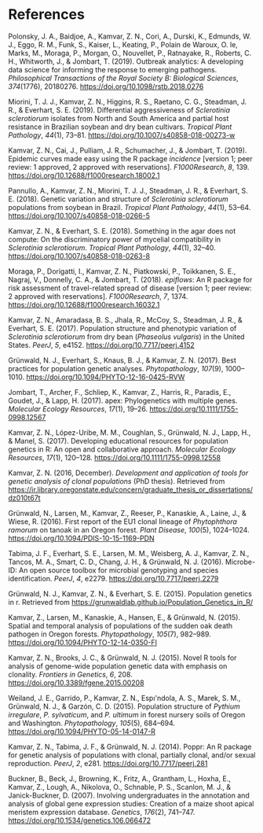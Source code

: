 <h1 id="references" class="unnumbered">References</h1>
<div id="refs" class="references">
<div id="ref-polonsky2019outbreak">
<p>Polonsky, J. A., Baidjoe, A., Kamvar, Z. N., Cori, A., Durski, K., Edmunds, W. J., Eggo, R. M., Funk, S., Kaiser, L., Keating, P., Polain de Waroux, O. le, Marks, M., Moraga, P., Morgan, O., Nouvellet, P., Ratnayake, R., Roberts, C. H., Whitworth, J., &amp; Jombart, T. (2019). Outbreak analytics: A developing data science for informing the response to emerging pathogens. <em>Philosophical Transactions of the Royal Society B: Biological Sciences</em>, <em>374</em>(1776), 20180276. <a href="https://doi.org/10.1098/rstb.2018.0276">https://doi.org/10.1098/rstb.2018.0276</a></p>
</div>
<div id="ref-miorini2019differential">
<p>Miorini, T. J. J., Kamvar, Z. N., Higgins, R. S., Raetano, C. G., Steadman, J. R., &amp; Everhart, S. E. (2019). Differential aggressiveness of <em>Sclerotinia sclerotiorum</em> isolates from North and South America and partial host resistance in Brazilian soybean and dry bean cultivars. <em>Tropical Plant Pathology</em>, <em>44</em>(1), 73–81. <a href="https://doi.org/10.1007/s40858-018-00273-w">https://doi.org/10.1007/s40858-018-00273-w</a></p>
</div>
<div id="ref-kamvar2019epidemic">
<p>Kamvar, Z. N., Cai, J., Pulliam, J. R., Schumacher, J., &amp; Jombart, T. (2019). Epidemic curves made easy using the R package <em>incidence</em> [version 1; peer review: 1 approved, 2 approved with reservations]. <em>F1000Research</em>, <em>8</em>, 139. <a href="https://doi.org/10.12688/f1000research.18002.1">https://doi.org/10.12688/f1000research.18002.1</a></p>
</div>
<div id="ref-pannullo2018genetic">
<p>Pannullo, A., Kamvar, Z. N., Miorini, T. J. J., Steadman, J. R., &amp; Everhart, S. E. (2018). Genetic variation and structure of <em>Sclerotinia sclerotiorum</em> populations from soybean in Brazil. <em>Tropical Plant Pathology</em>, <em>44</em>(1), 53–64. <a href="https://doi.org/10.1007/s40858-018-0266-5">https://doi.org/10.1007/s40858-018-0266-5</a></p>
</div>
<div id="ref-kamvar2018something">
<p>Kamvar, Z. N., &amp; Everhart, S. E. (2018). Something in the agar does not compute: On the discriminatory power of mycelial compatibility in <em>Sclerotinia sclerotiorum</em>. <em>Tropical Plant Pathology</em>, <em>44</em>(1), 32–40. <a href="https://doi.org/10.1007/s40858-018-0263-8">https://doi.org/10.1007/s40858-018-0263-8</a></p>
</div>
<div id="ref-moraga2018epiflows">
<p>Moraga, P., Dorigatti, I., Kamvar, Z. N., Piatkowski, P., Toikkanen, S. E., Nagraj, V., Donnelly, C. A., &amp; Jombart, T. (2018). <em>epiflows</em>: An R package for risk assessment of travel-related spread of disease [version 1; peer review: 2 approved with reservations]. <em>F1000Research</em>, <em>7</em>, 1374. <a href="https://doi.org/10.12688/f1000research.16032.1">https://doi.org/10.12688/f1000research.16032.1</a></p>
</div>
<div id="ref-kamvar2017population">
<p>Kamvar, Z. N., Amaradasa, B. S., Jhala, R., McCoy, S., Steadman, J. R., &amp; Everhart, S. E. (2017). Population structure and phenotypic variation of <em>Sclerotinia sclerotiorum</em> from dry bean (<em>Phaseolus vulgaris</em>) in the United States. <em>PeerJ</em>, <em>5</em>, e4152. <a href="https://doi.org/10.7717/peerj.4152">https://doi.org/10.7717/peerj.4152</a></p>
</div>
<div id="ref-grunwald2017best">
<p>Grünwald, N. J., Everhart, S., Knaus, B. J., &amp; Kamvar, Z. N. (2017). Best practices for population genetic analyses. <em>Phytopathology</em>, <em>107</em>(9), 1000–1010. <a href="https://doi.org/10.1094/PHYTO-12-16-0425-RVW">https://doi.org/10.1094/PHYTO-12-16-0425-RVW</a></p>
</div>
<div id="ref-jombart2017apex">
<p>Jombart, T., Archer, F., Schliep, K., Kamvar, Z., Harris, R., Paradis, E., Goudet, J., &amp; Lapp, H. (2017). apex: Phylogenetics with multiple genes. <em>Molecular Ecology Resources</em>, <em>17</em>(1), 19–26. <a href="https://doi.org/10.1111/1755-0998.12567">https://doi.org/10.1111/1755-0998.12567</a></p>
</div>
<div id="ref-kamvar2017developing">
<p>Kamvar, Z. N., López-Uribe, M. M., Coughlan, S., Grünwald, N. J., Lapp, H., &amp; Manel, S. (2017). Developing educational resources for population genetics in R: An open and collaborative approach. <em>Molecular Ecology Resources</em>, <em>17</em>(1), 120–128. <a href="https://doi.org/10.1111/1755-0998.12558">https://doi.org/10.1111/1755-0998.12558</a></p>
</div>
<div id="ref-kamvar2016development">
<p>Kamvar, Z. N. (2016, December). <em>Development and application of tools for genetic analysis of clonal populations</em> (PhD thesis). Retrieved from <a href="https://ir.library.oregonstate.edu/concern/graduate_thesis_or_dissertations/dz010t67t">https://ir.library.oregonstate.edu/concern/graduate_thesis_or_dissertations/dz010t67t</a></p>
</div>
<div id="ref-grunwald2016first">
<p>Grünwald, N., Larsen, M., Kamvar, Z., Reeser, P., Kanaskie, A., Laine, J., &amp; Wiese, R. (2016). First report of the EU1 clonal lineage of <em>Phytophthora ramorum</em> on tanoak in an Oregon forest. <em>Plant Disease</em>, <em>100</em>(5), 1024–1024. <a href="https://doi.org/10.1094/PDIS-10-15-1169-PDN">https://doi.org/10.1094/PDIS-10-15-1169-PDN</a></p>
</div>
<div id="ref-tabima2016microbe">
<p>Tabima, J. F., Everhart, S. E., Larsen, M. M., Weisberg, A. J., Kamvar, Z. N., Tancos, M. A., Smart, C. D., Chang, J. H., &amp; Grünwald, N. J. (2016). Microbe-ID: An open source toolbox for microbial genotyping and species identification. <em>PeerJ</em>, <em>4</em>, e2279. <a href="https://doi.org/10.7717/peerj.2279">https://doi.org/10.7717/peerj.2279</a></p>
</div>
<div id="ref-grunwald2015population">
<p>Grünwald, N. J., Kamvar, Z. N., &amp; Everhart, S. E. (2015). Population genetics in r. Retrieved from <a href="https://grunwaldlab.github.io/Population_Genetics_in_R/">https://grunwaldlab.github.io/Population_Genetics_in_R/</a></p>
</div>
<div id="ref-kamvar2015spatial">
<p>Kamvar, Z., Larsen, M., Kanaskie, A., Hansen, E., &amp; Grünwald, N. (2015). Spatial and temporal analysis of populations of the sudden oak death pathogen in Oregon forests. <em>Phytopathology</em>, <em>105</em>(7), 982–989. <a href="https://doi.org/10.1094/PHYTO-12-14-0350-FI">https://doi.org/10.1094/PHYTO-12-14-0350-FI</a></p>
</div>
<div id="ref-kamvar2015novel">
<p>Kamvar, Z. N., Brooks, J. C., &amp; Grünwald, N. J. (2015). Novel R tools for analysis of genome-wide population genetic data with emphasis on clonality. <em>Frontiers in Genetics</em>, <em>6</em>, 208. <a href="https://doi.org/10.3389/fgene.2015.00208">https://doi.org/10.3389/fgene.2015.00208</a></p>
</div>
<div id="ref-weiland2015population">
<p>Weiland, J. E., Garrido, P., Kamvar, Z. N., Espı'ndola, A. S., Marek, S. M., Grünwald, N. J., &amp; Garzón, C. D. (2015). Population structure of <em>Pythium irregulare</em>, <em>P. sylvaticum</em>, and <em>P. ultimum</em> in forest nursery soils of Oregon and Washington. <em>Phytopathology</em>, <em>105</em>(5), 684–694. <a href="https://doi.org/10.1094/PHYTO-05-14-0147-R">https://doi.org/10.1094/PHYTO-05-14-0147-R</a></p>
</div>
<div id="ref-kamvar2014poppr">
<p>Kamvar, Z. N., Tabima, J. F., &amp; Grünwald, N. J. (2014). Poppr: An R package for genetic analysis of populations with clonal, partially clonal, and/or sexual reproduction. <em>PeerJ</em>, <em>2</em>, e281. <a href="https://doi.org/10.7717/peerj.281">https://doi.org/10.7717/peerj.281</a></p>
</div>
<div id="ref-buckner2007involving">
<p>Buckner, B., Beck, J., Browning, K., Fritz, A., Grantham, L., Hoxha, E., Kamvar, Z., Lough, A., Nikolova, O., Schnable, P. S., Scanlon, M. J., &amp; Janick-Buckner, D. (2007). Involving undergraduates in the annotation and analysis of global gene expression studies: Creation of a maize shoot apical meristem expression database. <em>Genetics</em>, <em>176</em>(2), 741–747. <a href="https://doi.org/10.1534/genetics.106.066472">https://doi.org/10.1534/genetics.106.066472</a></p>
</div>
</div>
